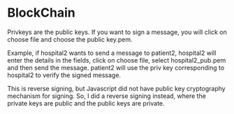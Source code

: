 # BlockChain

Privkeys are the public keys.
If you want to sign a message, you will click on choose file and choose the public key.pem.

Example, if hospital2 wants to send a message to patient2, 
hospital2 will enter the details in the fields, click on choose file, select hospital2_pub.pem and then send the message. patient2 will use the priv key corresponding to hospital2 to verify the signed message. 

This is reverse signing, but Javascript did not have public key cryptography mechanism for signing. So, I did a reverse signing instead, where the private keys are public and the public keys are private. 
